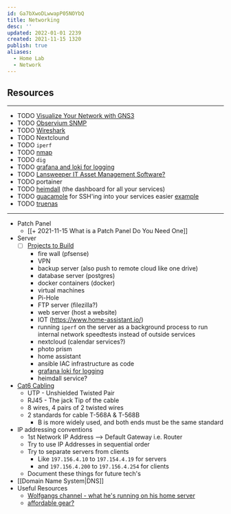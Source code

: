 ```yaml
---
id: Ga7bXwoDLwwapP05NOYbQ
title: Networking
desc: ''
updated: 2022-01-01 2239
created: 2021-11-15 1320
publish: true
aliases:
  - Home Lab
  - Network
---
```


## Resources

---

- TODO [Visualize Your Network with GNS3](https://www.gns3.com/)
- TODO [Observium SNMP](https://observium.org/)
- TODO [Wireshark](https://www.wireshark.org/)
- TODO Nextclound
- TODO `iperf`
- TODO [nmap](https://nmap.org/download.html)
- TODO `dig`
- TODO [grafana and loki for logging](https://youtu.be/h_GGd7HfKQ8)
- TODO [Lansweeper IT Asset Management Software?](https://www.lansweeper.com/)
- TODO portainer
- TODO [heimdall](https://github.com/linuxserver/Heimdall) (the dashboard for all your services)
- TODO [guacamole](https://guacamole.apache.org/) for SSH'ing into your services easier [example](https://youtu.be/E3aVxNtxFsU)
- TODO [truenas](https://www.truenas.com/)

---

- Patch Panel
  - [[+ 2021-11-15 What is a Patch Panel Do You Need One]]
- Server
  - [ ] [Projects to Build](https://youtu.be/SVQmzaSabEQ)
    - fire wall (pfsense)
    - VPN
    - backup server (also push to remote cloud like one drive)
    - database server (postgres)
    - docker containers (docker)
    - virtual machines
    - Pi-Hole
    - FTP server (filezilla?)
    - web server (host a website)
    - IOT (<https://www.home-assistant.io/>)
    - running `iperf` on the server as a background process to run internal network speedtests instead of outside services
    - nextcloud (calendar services?)
    - photo prism
    - home assistant
    - ansible IAC infrastructure as code
    - [grafana loki for logging](https://youtu.be/h_GGd7HfKQ8)
    - heimdall service?
- [Cat6 Cabling](https://youtu.be/NWhoJp8UQpo)
  - UTP - Unshielded Twisted Pair
  - RJ45 - The jack Tip of the cable
  - 8 wires, 4 pairs of 2 twisted wires
  - 2 standards for cable T-568A & T-568B
    - B is more widely used, and both ends must be the same standard
- IP addressing conventions
  - 1st Network IP Address --> Default Gateway i.e. Router
  - Try to use IP Addresses in sequential order
  - Try to separate servers from clients
    - Like `197.156.4.10` to `197.154.4.19` for servers
    - and `197.156.4.200` to `197.156.4.254` for clients
  - Document these things for future tech's
- [[Domain Name System|DNS]]
- Useful Resources
  - [Wolfgangs channel - what he's running on his home server](https://youtu.be/f5jNJDaztqk)
  - [affordable gear?](https://www.pcliquidations.com/p48428-amd-radeon-r5-340x?r=160164167166161&utm_source=bing&utm_medium=cpc&utm_campaign=CPCS_PCLiq-Shopping&utm_term=4581046488142443&utm_content=Products#)
